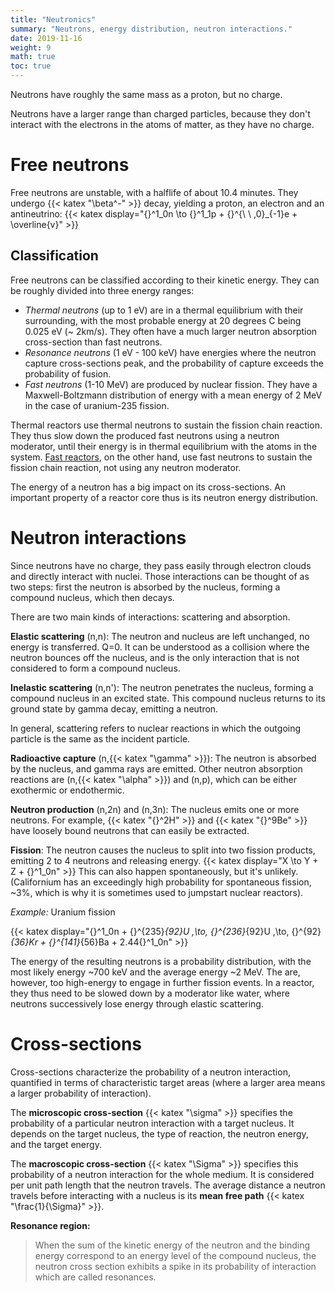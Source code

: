 ```yaml
---
title: "Neutronics"
summary: "Neutrons, energy distribution, neutron interactions."
date: 2019-11-16
weight: 9
math: true
toc: true
---
```


Neutrons have roughly the same mass as a proton, but no charge.

Neutrons have a larger range than charged particles, because they don't interact with the electrons in the atoms of matter, as they have no charge.

# Free neutrons

Free neutrons are unstable, with a halflife of about 10.4 minutes. They undergo {{< katex "\beta^-" >}} decay, yielding a proton, an electron and an antineutrino:
{{< katex display="{}^1_0n \to {}^1_1p + {}^{\ \ \,0}_{-1}e + \overline{v}" >}}

## Classification

Free neutrons can be classified according to their kinetic energy. They can be roughly divided into three energy ranges:

* _Thermal neutrons_ (up to 1 eV) are in a thermal equilibrium with their surrounding, with the most probable energy at 20 degrees C being 0.025 eV (~ 2km/s). They often have a much larger neutron absorption cross-section than fast neutrons.
* _Resonance neutrons_ (1 eV - 100 keV) have energies where the neutron capture cross-sections peak, and the probability of capture exceeds the probability of fusion.
* _Fast neutrons_ (1-10 MeV) are produced by nuclear fission. They have a Maxwell-Boltzmann distribution of energy with a mean energy of 2 MeV in the case of uranium-235 fission.

Thermal reactors use thermal neutrons to sustain the fission chain reaction. They thus slow down the produced fast neutrons using a neutron moderator, until their energy is in thermal equilibrium with the atoms in the system. [Fast reactors](https://world-nuclear.org/information-library/current-and-future-generation/fast-neutron-reactors.aspx), on the other hand, use fast neutrons to sustain the fission chain reaction, not using any neutron moderator.

The energy of a neutron has a big impact on its cross-sections. An important property of a reactor core thus is its neutron energy distribution.

# Neutron interactions

Since neutrons have no charge, they pass easily through electron clouds and directly interact with nuclei. Those interactions can be thought of as two steps: first the neutron is absorbed by the nucleus, forming a compound nucleus, which then decays.

There are two main kinds of interactions: scattering and absorption.

**Elastic scattering** (n,n): The neutron and nucleus are left unchanged, no energy is transferred. Q=0. It can be understood as a collision where the neutron bounces off the nucleus, and is the only interaction that is not considered to form a compound nucleus.

**Inelastic scattering** (n,n'): The neutron penetrates the nucleus, forming a compound nucleus in an excited state. This compound nucleus returns to its ground state by gamma decay, emitting a neutron.

In general, scattering refers to nuclear reactions in which the outgoing particle is the same as the incident particle.

**Radioactive capture** (n,{{< katex "\gamma" >}}): The neutron is absorbed by the nucleus, and gamma rays are emitted. Other neutron absorption reactions are (n,{{< katex "\alpha" >}}) and (n,p), which can be either exothermic or endothermic.

**Neutron production** (n,2n) and (n,3n): The nucleus emits one or more neutrons. For example, {{< katex "{}^2H" >}} and {{< katex "{}^9Be" >}} have loosely bound neutrons that can easily be extracted.

**Fission**: The neutron causes the nucleus to split into two fission products, emitting 2 to 4 neutrons and releasing energy.
{{< katex display="X \to Y + Z + {}^1_0n" >}}
This can also happen spontaneously, but it's unlikely. (Californium has an exceedingly high probability for spontaneous fission, ~3%, which is why it is sometimes used to jumpstart nuclear reactors).

_Example:_ Uranium fission

{{< katex display="{}^1_0n + {}^{235}_{92}U \,\to\, {}^{236}_{92}U \,\to\, {}^{92}_{36}Kr + {}^{141}_{56}Ba + 2.44{}^1_0n" >}}

The energy of the resulting neutrons is a probability distribution, with the most likely energy ~700 keV and the average energy ~2 MeV. The are, however, too high-energy to engage in further fission events. In a reactor, they thus need to be slowed down by a moderator like water, where neutrons successively lose energy through elastic scattering.

# Cross-sections

Cross-sections characterize the probability of a neutron interaction, quantified in terms of characteristic target areas (where a larger area means a larger probability of interaction).

The **microscopic cross-section** {{< katex "\sigma" >}} specifies the probability of a particular neutron interaction with a target nucleus. It depends on the target nucleus, the type of reaction, the neutron energy, and the target energy.

The **macroscopic cross-section** {{< katex "\Sigma" >}} specifies this probability of a neutron interaction for the whole medium.
It is considered per unit path length that the neutron travels. The average distance a neutron travels before interacting with a nucleus is its **mean free path** {{< katex "\frac{1}{\Sigma}" >}}.

**Resonance region:**
> When the sum of the kinetic energy of the neutron and the binding energy correspond to an energy level of the compound nucleus, the neutron cross section exhibits a spike in its probability of interaction which are called resonances.
